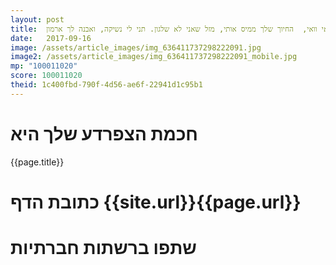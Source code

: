 ```yaml
---
layout: post
title:  וואי וואי וואי,  החיוך שלך ממיס אותי, מזל שאני לא שלגון. תני לי נשיקה, ואבנה לך ארמון.
date:   2017-09-16
image: /assets/article_images/img_636411737298222091.jpg
image2: /assets/article_images/img_636411737298222091_mobile.jpg
mp: "100011020"
score: 100011020
theid: 1c400fbd-790f-4d56-ae6f-22941d1c95b1
---
```

# חכמת הצפרדע שלך היא
{{page.title}}

# כתובת הדף {{site.url}}{{page.url}}
# שתפו ברשתות חברתיות